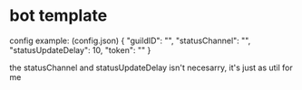 # bot template
config example:
(config.json)
{
    "guildID": "",
    "statusChannel": "",
    "statusUpdateDelay": 10,
    "token": ""
}

the statusChannel and statusUpdateDelay isn't necesarry, it's just as util for me
